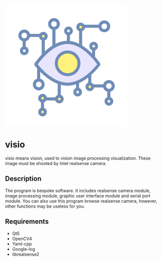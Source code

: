 <img src="share/icon.svg">

# visio

visio means vision, used to vision image processing visualization. These image must be shooted by Intel realsense camera.

## Description

The program is bespoke software. It includes realsense camera module, image processing module, graphic user interface module and serial port module. You can also use this program browse realsense camera, however, other functions may be useless for you.

## Requirements

- Qt5
- OpenCV4
- Yaml-cpp
- Google-log
- librealsense2
